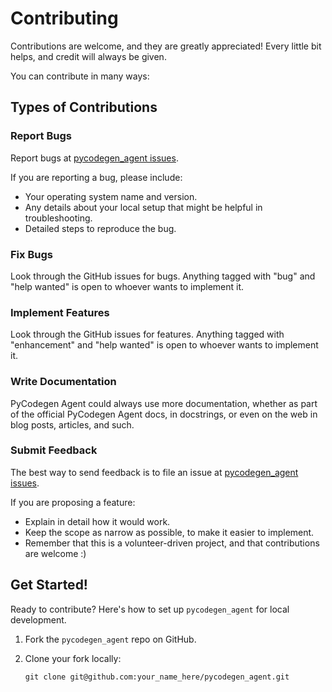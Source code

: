 # Contributing

Contributions are welcome, and they are greatly appreciated! Every little bit helps, and credit will always be given.

You can contribute in many ways:

## Types of Contributions

### Report Bugs

Report bugs at [pycodegen_agent issues](https://github.com/tgran2028/pycodegen_agent/issues).

If you are reporting a bug, please include:

- Your operating system name and version.
- Any details about your local setup that might be helpful in troubleshooting.
- Detailed steps to reproduce the bug.

### Fix Bugs

Look through the GitHub issues for bugs. Anything tagged with "bug" and "help wanted" is open to whoever wants to implement it.

### Implement Features

Look through the GitHub issues for features. Anything tagged with "enhancement" and "help wanted" is open to whoever wants to implement it.

### Write Documentation

PyCodegen Agent could always use more documentation, whether as part of the official PyCodegen Agent docs, in docstrings, or even on the web in blog posts, articles, and such.

### Submit Feedback

The best way to send feedback is to file an issue at [pycodegen_agent issues](https://github.com/tgran2028/pycodegen_agent/issues).

If you are proposing a feature:

- Explain in detail how it would work.
- Keep the scope as narrow as possible, to make it easier to implement.
- Remember that this is a volunteer-driven project, and that contributions are welcome :)

## Get Started!

Ready to contribute? Here's how to set up `pycodegen_agent` for local development.

1. Fork the `pycodegen_agent` repo on GitHub.
2. Clone your fork locally:

   ```shell
   git clone git@github.com:your_name_here/pycodegen_agent.git
   ```
   
